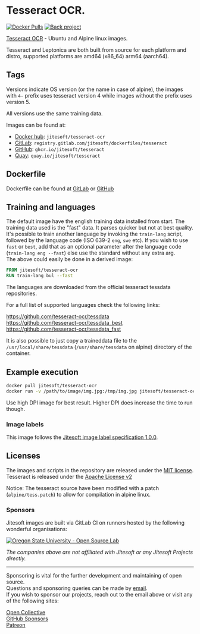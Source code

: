 # Tesseract OCR.

[![Docker Pulls](https://img.shields.io/docker/pulls/jitesoft/tesseract-ocr.svg)](https://hub.docker.com/r/jitesoft/tesseract-ocr)
[![Back project](https://img.shields.io/badge/Open%20Collective-Tip%20the%20devs!-blue.svg)](https://opencollective.com/jitesoft-open-source)

[Tesseract OCR](https://github.com/tesseract-ocr/tesseract) - Ubuntu and Alpine linux images.  

Tesseract and Leptonica are both built from source for each platform and distro, 
supported platforms are amd64 (x86_64) arm64 (aarch64).

## Tags

Versions indicate OS version (or the name in case of alpine), the images with `4-` prefix uses
tesseract version 4 while images without the prefix uses version 5.  

All versions use the same training data.

Images can be found at:

* [Docker hub](https://hub.docker.com/r/jitesoft/tesseract-ocr): `jitesoft/tesseract-ocr`  
* [GitLab](https://gitlab.com/jitesoft/dockerfiles/tesseract): `registry.gitlab.com/jitesoft/dockerfiles/tesseract`
* [GitHub](https://github.com/orgs/jitesoft/packages/container/package/tesseract): `ghcr.io/jitesoft/tesseract`
* [Quay](https://quay.io/jitesoft/tesseract): `quay.io/jitesoft/tesseract`

## Dockerfile

Dockerfile can be found at [GitLab](https://gitlab.com/jitesoft/dockerfiles/tesseract) or [GitHub](https://github.com/jitesoft/docker-tesseract-ocr)

## Training and languages

The default image have the english training data installed from start. The training data used is the "fast" data. It parses quicker but not at best quality.  
It's possible to train another language by invoking the `train-lang` script, followed by the language code (ISO 639-2 `eng`, `swe` etc). If you wish to use `fast` or `best`, add that as an optional parameter after the language code (`train-lang eng --fast`) else use the standard without any extra arg.  
The above could easily be done in a derived image:

```dockerfile 
FROM jitesoft/tesseract-ocr
RUN train-lang bul --fast
```

The languages are downloaded from the official tesseract tessdata repositories.

For a full list of supported languages check the following links:

https://github.com/tesseract-ocr/tessdata  
https://github.com/tesseract-ocr/tessdata_best  
https://github.com/tesseract-ocr/tessdata_fast  

It is also possible to just copy a traineddata file to the `/usr/local/share/tessdata` (`/usr/share/tessdata` on alpine) directory of the container.

## Example execution

```bash
docker pull jitesoft/tesseract-ocr
docker run -v /path/to/image/img.jpg:/tmp/img.jpg jitesoft/tesseract-ocr /tmp/img.jpg stdout
```

Use high DPI image for best result. Higher DPI does increase the time to run though.

### Image labels

This image follows the [Jitesoft image label specification 1.0.0](https://gitlab.com/snippets/1866155).

## Licenses

The images and scripts in the repository are released under the [MIT license](https://gitlab.com/jitesoft/dockerfiles/tesseract/blob/master/LICENSE).  
Tesseract is released under the [Apache License v2](https://github.com/tesseract-ocr/tesseract/blob/master/LICENSE)  

Notice: The tesseract source have been modified with a patch (`alpine/tess.patch`) to allow for compilation in alpine linux.


### Sponsors

Jitesoft images are built via GitLab CI on runners hosted by the following wonderful organisations:

<a href="https://osuosl.org/" target="_blank" title="Oregon State University - Open Source Lab">
    <img src="https://jitesoft.com/images/oslx128.webp" alt="Oregon State University - Open Source Lab">
</a>

_The companies above are not affiliated with Jitesoft or any Jitesoft Projects directly._

---

Sponsoring is vital for the further development and maintaining of open source.  
Questions and sponsoring queries can be made by <a href="mailto:sponsor@jitesoft.com">email</a>.  
If you wish to sponsor our projects, reach out to the email above or visit any of the following sites:

[Open Collective](https://opencollective.com/jitesoft-open-source)  
[GitHub Sponsors](https://github.com/sponsors/jitesoft)  
[Patreon](https://www.patreon.com/jitesoft)
